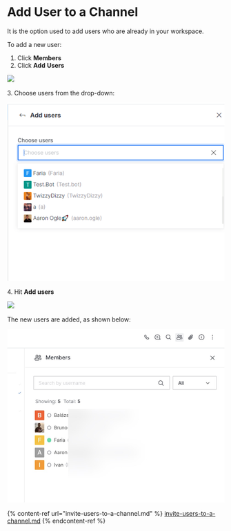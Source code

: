 # Add User to a Channel

It is the option used to add users who are already in your workspace.

To add a new user:

1. Click **Members**
2. Click **Add** **Users**

![](<../../../../../../.gitbook/assets/image (412) (1).png>)

3\. Choose users from the drop-down:

![](<../../../../../../.gitbook/assets/image (669).png>)

4\. Hit **Add users**

![](<../../../../../../.gitbook/assets/image (406) (1).png>)

The new users are added, as shown below:

![](<../../../../../../.gitbook/assets/image (386).png>)

{% content-ref url="invite-users-to-a-channel.md" %}
[invite-users-to-a-channel.md](invite-users-to-a-channel.md)
{% endcontent-ref %}
